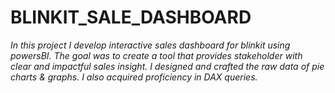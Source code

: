 # BLINKIT_SALE_DASHBOARD
<p><i>In this project I develop interactive sales dashboard for blinkit using powersBI. The goal was to create a tool that provides stakeholder with clear and impactful  sales insight.
I designed and crafted the raw data of pie charts & graphs. 
I also acquired proficiency in DAX  queries.</i></p>
